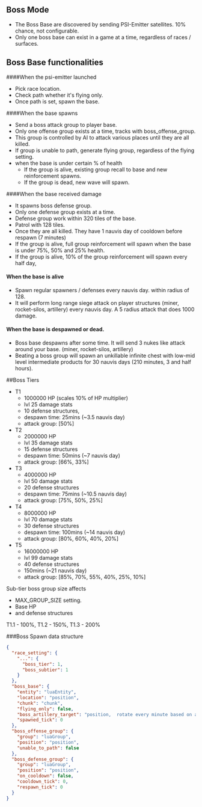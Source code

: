 ## Boss Mode 

- The Boss Base are discovered by sending PSI-Emitter satellites. 10% chance, not configurable.
- Only one boss base can exist in a game at a time, regardless of races / surfaces.

## Boss Base functionalities
####When the psi-emitter launched
- Pick race location.
- Check path whether it's flying only.
- Once path is set, spawn the base.

####When the base spawns
- Send a boss attack group to player base. 
- Only one offense group exists at a time, tracks with boss_offense_group.
- This group is controlled by AI to attack various places until they are all killed.
- If group is unable to path, generate flying group, regardless of the flying setting.
- when the base is under certain % of health
  - If the group is alive, existing group recall to base and new reinforcement spawns. 
  - If the group is dead, new wave will spawn.


####When the base received damage
- It spawns boss defense group.
- Only one defense group exists at a time.
- Defense group work within 320 tiles of the base.
- Patrol with 128 tiles.
- Once they are all killed.  They have 1 nauvis day of cooldown before respawn (7 minutes)
- If the group is alive, full group reinforcement will spawn when the base is under 75%, 50% and 25% health.
- If the group is alive, 10% of the group reinforcement will spawn every half day, 

#### When the base is alive
- Spawn regular spawners / defenses every nauvis day.  within radius of 128.
- It will perform long range siege attack on player structures (miner, rocket-silos, artillery) every nauvis day.  A 5 radius attack that does 1000 damage.

#### When the base is despawned or dead.
- Boss base despawns after some time. It will send 3 nukes like attack around your base. (miner, rocket-silos, artillery) 
- Beating a boss group will spawn an unkillable infinite chest with low-mid level intermediate products for 30 nauvis days (210 minutes, 3 and half hours).

##Boss Tiers
- T1 
  - 1000000 HP (scales 10% of HP multiplier)
  - lvl 25 damage stats
  - 10 defense structures, 
  - despawn time: 25mins (~3.5 nauvis day)
  - attack group: [50%]
- T2 
  - 2000000 HP
  - lvl 35 damage stats
  - 15 defense structures
  - despawn time: 50mins (~7 nauvis day)
  - attack group: [66%, 33%]
- T3 
  - 4000000 HP
  - lvl 50 damage stats
  - 20 defense structures
  - despawn time: 75mins  (~10.5 nauvis day)
  - attack group: [75%, 50%, 25%]
- T4
  - 8000000 HP
  - lvl 70 damage stats
  - 30 defense structures
  - despawn time: 100mins (~14 nauvis day)
  - attack group: [80%, 60%, 40%, 20%]
- T5 
  - 16000000 HP
  - lvl 99 damage stats
  - 40 defense structures
  - 150mins (~21 nauvis day)
  - attack group: [85%, 70%, 55%, 40%, 25%, 10%]

Sub-tier boss group size affects
- MAX_GROUP_SIZE setting.  
- Base HP
- and defense structures

T1.1 - 100%, T1.2 - 150%, T1.3 - 200%


###Boss Spawn data structure

```json
{
  "race_setting": {
    "...": {
      "boss_tier": 1,
      "boss_subtier": 1
    }
  },
  "boss_base": {
    "entity": "luaEntity",
    "location": "position",
    "chunk": "chunk",
    "flying_only": false,
    "boss_artillery_target": "position,  rotate every minute based on attackable chunk",
    "spawned_tick": 0
  },
  "boss_offense_group": {
    "group": "luaGroup",
    "position": "position",
    "unable_to_path": false
  },
  "boss_defense_group": {
    "group": "luaGroup",
    "position": "position",
    "on_cooldown": false,
    "cooldown_tick": 0,
    "respawn_tick": 0
  }
}
```
